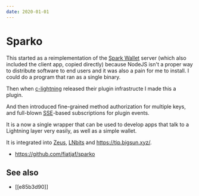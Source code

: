 ```yaml
---
date: 2020-01-01
---
```


# Sparko

This started as a reimplementation of the [Spark Wallet](https://github.com/shesek/spark-wallet) server (which also included the client app, copied directly) because NodeJS isn't a proper way to distribute software to end users and it was also a pain for me to install. I could do a program that ran as a single binary.

Then when [c-lightning](https://github.com/ElementsProject/lightning/) released their plugin infrastructe I made this a plugin.

And then introduced fine-grained method authorization for multiple keys, and full-blown [SSE](https://en.wikipedia.org/wiki/Server-sent_events)-based subscriptions for plugin events.

It is a now a single wrapper that can be used to develop apps that talk to a Lightning layer very easily, as well as a simple wallet.

It is integrated into [Zeus](https://zeusln.app/), [LNbits](https://github.com/lnbits/lnbits) and <https://tip.bigsun.xyz/>.

- <https://github.com/fiatjaf/sparko>

## See also

- [[e85b3d90]]
